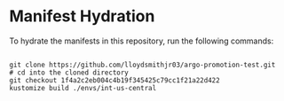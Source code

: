 
# Manifest Hydration

To hydrate the manifests in this repository, run the following commands:

```shell

git clone https://github.com/lloydsmithjr03/argo-promotion-test.git
# cd into the cloned directory
git checkout 1f4a2c2eb004c4b19f345425c79cc1f21a22d422
kustomize build ./envs/int-us-central
```